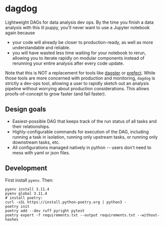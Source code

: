 # dagdog

Lightweight DAGs for data analysis dev ops. By the time you finish a data analysis with this lil puppy, you'll never want to use a Jupyter notebook again because
- your code will already be closer to production-ready, as well as more understandable and reliable.
- you will have wasted less time waiting for your notebook to rerun, allowing you to iterate rapidly on modular components instead of rerunning your entire analysis after every code update.

Note that this is NOT a replacement for tools like [dagster](https://github.com/dagster-io/dagster) or [prefect](https://github.com/PrefectHQ/prefect). While those tools are more concerned with production and monitoring, `dagdog` is strictly a dev-ops tool, allowing a user to rapidly sketch out an analysis pipeline without worrying about production considerations. This allows proofs-of-concept to grow faster (and fail faster).

## Design goals

- Easiest-possible DAG that keeps track of the run status of all tasks and their relationships.
- Highly-configurable commands for execution of the DAG, including running a task in isolation, running only upstream tasks, or running only downstream tasks, etc.
- All configurations managed natively in python -- users don't need to mess with yaml or json files.

## Development

First install `pyenv`. Then:
```
pyenv install 3.11.4
pyenv global 3.11.4
# install poetry:
curl -sSL https://install.python-poetry.org | python3 -
poetry init
poetry add --dev ruff pyright pytest
poetry export -f requirements.txt --output requirements.txt --without-hashes

```
